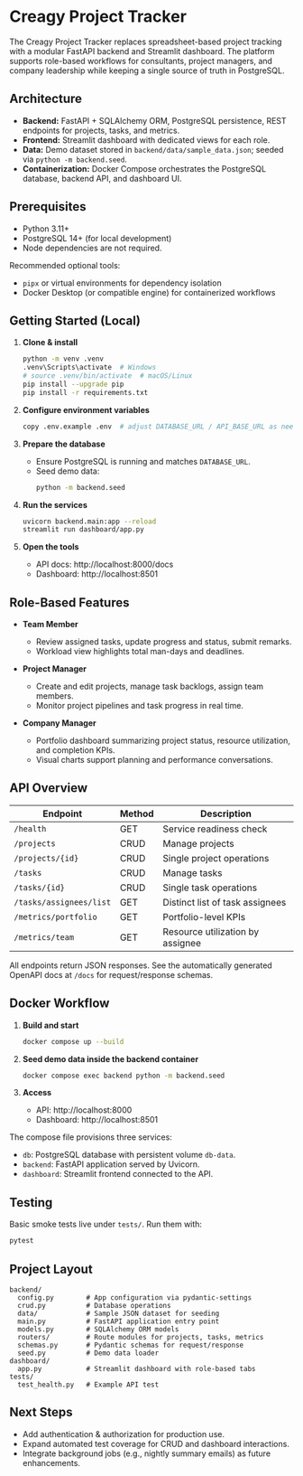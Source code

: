 # Creagy Project Tracker

The Creagy Project Tracker replaces spreadsheet-based project tracking with a modular FastAPI backend and Streamlit dashboard. The platform supports role-based workflows for consultants, project managers, and company leadership while keeping a single source of truth in PostgreSQL.

## Architecture

- **Backend:** FastAPI + SQLAlchemy ORM, PostgreSQL persistence, REST endpoints for projects, tasks, and metrics.
- **Frontend:** Streamlit dashboard with dedicated views for each role.
- **Data:** Demo dataset stored in `backend/data/sample_data.json`; seeded via `python -m backend.seed`.
- **Containerization:** Docker Compose orchestrates the PostgreSQL database, backend API, and dashboard UI.

## Prerequisites

- Python 3.11+
- PostgreSQL 14+ (for local development)
- Node dependencies are not required.

Recommended optional tools:

- `pipx` or virtual environments for dependency isolation
- Docker Desktop (or compatible engine) for containerized workflows

## Getting Started (Local)

1. **Clone & install**
   ```bash
   python -m venv .venv
   .venv\Scripts\activate  # Windows
   # source .venv/bin/activate  # macOS/Linux
   pip install --upgrade pip
   pip install -r requirements.txt
   ```

2. **Configure environment variables**
   ```bash
   copy .env.example .env  # adjust DATABASE_URL / API_BASE_URL as needed
   ```

3. **Prepare the database**
   - Ensure PostgreSQL is running and matches `DATABASE_URL`.
   - Seed demo data:
     ```bash
     python -m backend.seed
     ```

4. **Run the services**
   ```bash
   uvicorn backend.main:app --reload
   streamlit run dashboard/app.py
   ```

5. **Open the tools**
   - API docs: http://localhost:8000/docs
   - Dashboard: http://localhost:8501

## Role-Based Features

- **Team Member**
  - Review assigned tasks, update progress and status, submit remarks.
  - Workload view highlights total man-days and deadlines.

- **Project Manager**
  - Create and edit projects, manage task backlogs, assign team members.
  - Monitor project pipelines and task progress in real time.

- **Company Manager**
  - Portfolio dashboard summarizing project status, resource utilization, and completion KPIs.
  - Visual charts support planning and performance conversations.

## API Overview

| Endpoint           | Method | Description                      |
|-------------------|--------|----------------------------------|
| `/health`          | GET    | Service readiness check          |
| `/projects`        | CRUD   | Manage projects                  |
| `/projects/{id}`   | CRUD   | Single project operations        |
| `/tasks`           | CRUD   | Manage tasks                     |
| `/tasks/{id}`      | CRUD   | Single task operations           |
| `/tasks/assignees/list` | GET | Distinct list of task assignees |
| `/metrics/portfolio` | GET | Portfolio-level KPIs             |
| `/metrics/team`    | GET    | Resource utilization by assignee |

All endpoints return JSON responses. See the automatically generated OpenAPI docs at `/docs` for request/response schemas.

## Docker Workflow

1. **Build and start**
   ```bash
   docker compose up --build
   ```

2. **Seed demo data inside the backend container**
   ```bash
   docker compose exec backend python -m backend.seed
   ```

3. **Access**
   - API: http://localhost:8000
   - Dashboard: http://localhost:8501

The compose file provisions three services:

- `db`: PostgreSQL database with persistent volume `db-data`.
- `backend`: FastAPI application served by Uvicorn.
- `dashboard`: Streamlit frontend connected to the API.

## Testing

Basic smoke tests live under `tests/`. Run them with:

```bash
pytest
```

## Project Layout

```
backend/
  config.py        # App configuration via pydantic-settings
  crud.py          # Database operations
  data/            # Sample JSON dataset for seeding
  main.py          # FastAPI application entry point
  models.py        # SQLAlchemy ORM models
  routers/         # Route modules for projects, tasks, metrics
  schemas.py       # Pydantic schemas for request/response
  seed.py          # Demo data loader
dashboard/
  app.py           # Streamlit dashboard with role-based tabs
tests/
  test_health.py   # Example API test
```

## Next Steps

- Add authentication & authorization for production use.
- Expand automated test coverage for CRUD and dashboard interactions.
- Integrate background jobs (e.g., nightly summary emails) as future enhancements.
